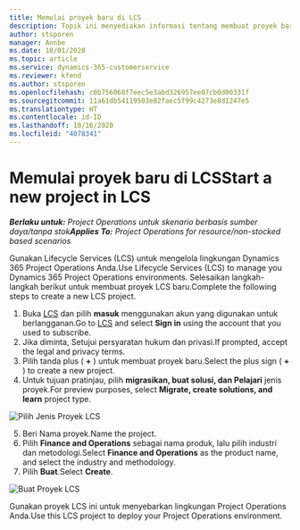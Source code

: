 ```yaml
---
title: Memulai proyek baru di LCS
description: Topik ini menyediakan informasi tentang membuat proyek baru di LCS untuk lingkungan Project Operations anda.
author: stsporen
manager: Annbe
ms.date: 10/01/2020
ms.topic: article
ms.service: dynamics-365-customerservice
ms.reviewer: kfend
ms.author: stsporen
ms.openlocfilehash: c0b756068f7eec5e3abd326957ee07cb0d00331f
ms.sourcegitcommit: 11a61db54119503e82faec5f99c4273e8d1247e5
ms.translationtype: HT
ms.contentlocale: id-ID
ms.lasthandoff: 10/16/2020
ms.locfileid: "4078341"
---
```

# <a name="start-a-new-project-in-lcs"></a><span data-ttu-id="50fe2-103">Memulai proyek baru di LCS</span><span class="sxs-lookup"><span data-stu-id="50fe2-103">Start a new project in LCS</span></span>

<span data-ttu-id="50fe2-104">_**Berlaku untuk:** Project Operations untuk skenario berbasis sumber daya/tanpa stok_</span><span class="sxs-lookup"><span data-stu-id="50fe2-104">_**Applies To:** Project Operations for resource/non-stocked based scenarios_</span></span>

<span data-ttu-id="50fe2-105">Gunakan Lifecycle Services (LCS) untuk mengelola lingkungan Dynamics 365 Project Operations Anda.</span><span class="sxs-lookup"><span data-stu-id="50fe2-105">Use Lifecycle Services (LCS) to manage you Dynamics 365 Project Operations environments.</span></span> <span data-ttu-id="50fe2-106">Selesaikan langkah-langkah berikut untuk membuat proyek LCS baru.</span><span class="sxs-lookup"><span data-stu-id="50fe2-106">Complete the following steps to create a new LCS project.</span></span>

1. <span data-ttu-id="50fe2-107">Buka [LCS](https://lcs.dynamics.com/Logon/Index) dan pilih **masuk** menggunakan akun yang digunakan untuk berlangganan.</span><span class="sxs-lookup"><span data-stu-id="50fe2-107">Go to [LCS](https://lcs.dynamics.com/Logon/Index) and select **Sign in** using the account that you used to subscribe.</span></span>
2. <span data-ttu-id="50fe2-108">Jika diminta, Setujui persyaratan hukum dan privasi.</span><span class="sxs-lookup"><span data-stu-id="50fe2-108">If prompted, accept the legal and privacy terms.</span></span>
3. <span data-ttu-id="50fe2-109">Pilih tanda plus ( **+** ) untuk membuat proyek baru.</span><span class="sxs-lookup"><span data-stu-id="50fe2-109">Select the plus sign ( **+** ) to create a new project.</span></span>
4. <span data-ttu-id="50fe2-110">Untuk tujuan pratinjau, pilih **migrasikan, buat solusi, dan Pelajari** jenis proyek.</span><span class="sxs-lookup"><span data-stu-id="50fe2-110">For preview purposes, select **Migrate, create solutions, and learn** project type.</span></span>

  ![Pilih Jenis Proyek LCS](./media/create-lcs-1.png)

5. <span data-ttu-id="50fe2-112">Beri Nama proyek.</span><span class="sxs-lookup"><span data-stu-id="50fe2-112">Name the project.</span></span> 
6. <span data-ttu-id="50fe2-113">Pilih **Finance and Operations** sebagai nama produk, lalu pilih industri dan metodologi.</span><span class="sxs-lookup"><span data-stu-id="50fe2-113">Select **Finance and Operations** as the product name, and select the industry and methodology.</span></span> 
7. <span data-ttu-id="50fe2-114">Pilih **Buat**.</span><span class="sxs-lookup"><span data-stu-id="50fe2-114">Select **Create**.</span></span>

![Buat Proyek LCS](./media/create-lcs-2.png)

<span data-ttu-id="50fe2-116">Gunakan proyek LCS ini untuk menyebarkan lingkungan Project Operations Anda.</span><span class="sxs-lookup"><span data-stu-id="50fe2-116">Use this LCS project to deploy your Project Operations environment.</span></span>

